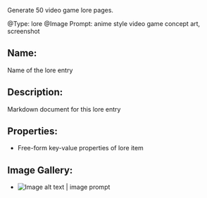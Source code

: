 Generate 50 video game lore pages.

@Type: lore
@Image Prompt: anime style video game concept art, screenshot
## Name:
Name of the lore entry
## Description:
Markdown document for this lore entry
## Properties:
- Free-form key-value properties of lore item
## Image Gallery:
- ![Image alt text | image prompt]()
